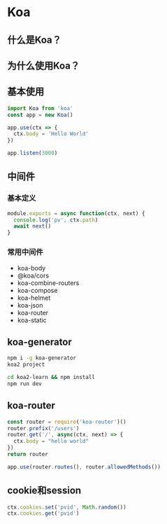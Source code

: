 # Koa

## 什么是Koa？

## 为什么使用Koa？

## 基本使用

```javascript
import Koa from 'koa'
const app = new Koa()

app.use(ctx => {
  ctx.body = 'Hello World'
})

app.listen(3000)
```

## 中间件

### 基本定义

```js
module.exports = async function(ctx, next) {
  console.log('pv', ctx.path)
  await next()
}
```

### 常用中间件

- koa-body
- @koa/cors
- koa-combine-routers
- koa-compose
- koa-helmet
- koa-json
- koa-router
- koa-static

## koa-generator

```bash
npm i -g koa-generator
koa2 project

cd koa2-learn && npm install
npm run dev
```

## koa-router

```js
const router = require('koa-router')()
router.prefix('/users')
router.get('/', async(ctx, next) => {
  ctx.body = "hello world"
})
return router

app.use(router.routes(), router.allowedMethods())
```

## cookie和session

```js
ctx.cookies.set('pvid', Math.random())
ctx.cookies.get('pvid')
```

